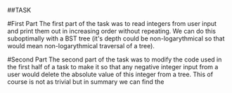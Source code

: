 ##TASK

#First Part
The first part of the task was to read integers from user input and print them out in increasing order without repeating. We can do this suboptimally with a BST tree (it's depth could be non-logarythmical so that would mean non-logarythmical traversal of a tree).

#Second Part
The second part of the task was to modify the code used in the first half of a task to make it so that any negative integer input from a user would delete the absolute value of this integer from a tree. This of course is not as trivial but in summary we can find the 

